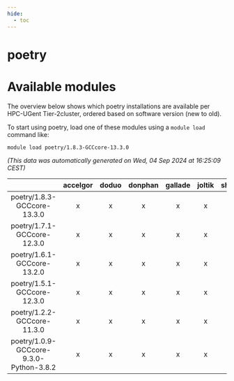 ```yaml
---
hide:
  - toc
---
```


poetry
======

# Available modules


The overview below shows which poetry installations are available per HPC-UGent Tier-2cluster, ordered based on software version (new to old).

To start using poetry, load one of these modules using a `module load` command like:

```shell
module load poetry/1.8.3-GCCcore-13.3.0
```

*(This data was automatically generated on Wed, 04 Sep 2024 at 16:25:09 CEST)*  

| |accelgor|doduo|donphan|gallade|joltik|shinx|skitty|
| :---: | :---: | :---: | :---: | :---: | :---: | :---: | :---: |
|poetry/1.8.3-GCCcore-13.3.0|x|x|x|x|x|x|x|
|poetry/1.7.1-GCCcore-12.3.0|x|x|x|x|x|x|x|
|poetry/1.6.1-GCCcore-13.2.0|x|x|x|x|x|x|x|
|poetry/1.5.1-GCCcore-12.3.0|x|x|x|x|x|x|x|
|poetry/1.2.2-GCCcore-11.3.0|x|x|x|x|x|x|x|
|poetry/1.0.9-GCCcore-9.3.0-Python-3.8.2|x|x|x|x|x|-|x|
